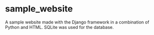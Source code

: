 # sample_website

A sample website made with the Django framework in a combination of Python and HTML. SQLite was used for the database. 
